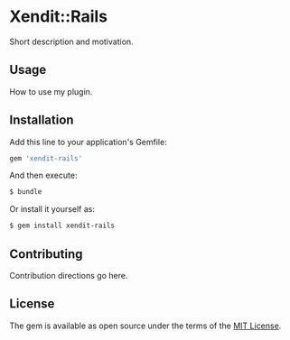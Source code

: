 # Xendit::Rails
Short description and motivation.

## Usage
How to use my plugin.

## Installation
Add this line to your application's Gemfile:

```ruby
gem 'xendit-rails'
```

And then execute:
```bash
$ bundle
```

Or install it yourself as:
```bash
$ gem install xendit-rails
```

## Contributing
Contribution directions go here.

## License
The gem is available as open source under the terms of the [MIT License](https://opensource.org/licenses/MIT).

